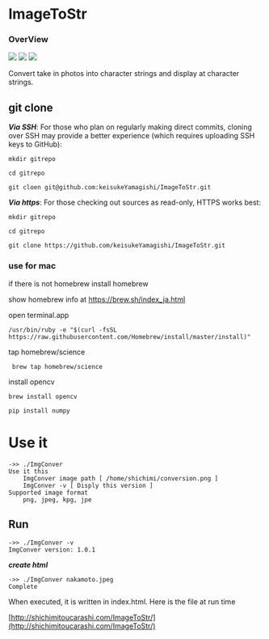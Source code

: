 # ImageToStr

### OverView

[![](https://img.shields.io/badge/language-Python-ff69b4.svg)](https://www.python.org/doc/)
[![](https://img.shields.io/apm/l/vim-mode.svg)](https://github.com/keisukeYamagishi/ImageToStr/blob/master/LICENSE)
[![](https://img.shields.io/badge/Twitter-O--Liker%20Error-blue.svg)](https://twitter.com/O_Linker_Error)

Convert take in photos into character strings and display at character strings.

## git clone

***Via SSH***: For those who plan on regularly making direct commits, cloning over SSH may provide a better experience (which requires uploading SSH keys to GitHub):

```
mkdir gitrepo

cd gitrepo

git cloen git@github.com:keisukeYamagishi/ImageToStr.git

```

***Via https***: For those checking out sources as read-only, HTTPS works best:

```
mkdir gitrepo

cd gitrepo

git clone https://github.com/keisukeYamagishi/ImageToStr.git

```

### use for mac

if there is not homebrew install homebrew  

show homebrew info at https://brew.sh/index_ja.html

open terminal.app

```
/usr/bin/ruby -e "$(curl -fsSL https://raw.githubusercontent.com/Homebrew/install/master/install)"
```
tap homebrew/science

```
 brew tap homebrew/science
```

install opencv

```
brew install opencv
```

```
pip install numpy
```

# Use it

```
->> ./ImgConver
Use it this
	ImgConver image path [ /home/shichimi/conversion.png ]
	ImgConver -v [ Disply this version ]
Supported image format
	png, jpeg, kpg, jpe

```
## Run

```
->> ./ImgConver -v
ImgConver version: 1.0.1
```

***create html***

```
->> ./ImgConver nakamoto.jpeg
Complete
```

When executed, it is written in index.html.
Here is the file at run time

[http://shichimitoucarashi.com/ImageToStr/](http://shichimitoucarashi.com/ImageToStr/)
